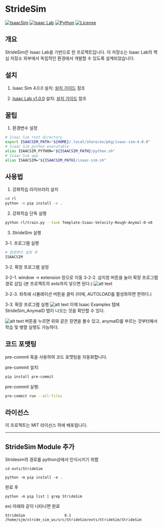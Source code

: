 # StrideSim

[![IsaacSim](https://img.shields.io/badge/IsaacSim-4.0.0-silver.svg)](https://docs.omniverse.nvidia.com/isaacsim/latest/overview.html)
[![Isaac Lab](https://img.shields.io/badge/IsaacLab-1.0.0-silver)](https://isaac-sim.github.io/IsaacLab)
[![Python](https://img.shields.io/badge/python-3.10-blue.svg)](https://docs.python.org/3/whatsnew/3.10.html)
[![License](https://img.shields.io/badge/license-MIT-yellow.svg)](https://opensource.org/license/mit)

## 개요

StrideSim은 Isaac Lab을 기반으로 한 프로젝트입니다. 이 저장소는 Isaac Lab의 핵심 저장소 외부에서 독립적인 환경에서 개발할 수 있도록 설계되었습니다.

## 설치

1. Isaac Sim 4.0.0 설치: [설치 가이드](https://docs.omniverse.nvidia.com/isaacsim/latest/overview.html) 참조

2. [Isaac Lab v1.0.0](https://github.com/isaac-sim/IsaacLab/tree/v1.0.0) 설치: [설치 가이드](https://isaac-sim.github.io/IsaacLab/source/setup/installation/index.html) 참조


## 꿀팁

1. 환경변수 설정

```bash
# Isaac Sim root directory
export ISAACSIM_PATH="${HOME}/.local/share/ov/pkg/isaac-sim-4.0.0"
# Isaac Sim python executable
alias ISAACSIM_PYTHON="${ISAACSIM_PATH}/python.sh"
# Isaac Sim app
alias ISAACSIM="${ISAACSIM_PATH}/isaac-sim.sh"
```

## 사용법

1. 강화학습 라이브러리 설치

```bash
cd rl
python -m pip install -e .
```

2. 강화학습 단독 실행

```bash
python rl/train.py --task Template-Isaac-Velocity-Rough-Anymal-D-v0
```

3. StrideSim 실행

3-1. 프로그램 실행

   ```bash
   # 환경변수 설정 후
   ISAACSIM
   ```

3-2. 확장 프로그램 설정

3-2-1. window -> extension 창으로 이동
3-2-2. 삼지창 버튼을 눌러 확장 프로그램 경로 삽입 (본 프로젝트의 exts까지 넣으면 된다.)
![alt text](Asset/image.png)

3-2-3. 좌측에 시뮬레이션 버튼을 클릭 (이때, AUTOLOAD를 활성화하면 편하다.)

3-3. 확장 프로그램 실행
![alt text](Asset/image-1.png)
이제 Isaac Examples 탭에 StrideSim_AnymalD 탭이 나오는 것을 확인할 수 있다.

![alt text](Asset/image-2.png)
버튼을 누르면 위와 같은 장면을 볼수 있고, anymalD를 부르는 것부터해서 학습 및 병렬 실행도 가능하다.

## 코드 포맷팅

pre-commit 훅을 사용하여 코드 포맷팅을 자동화합니다.

pre-commit 설치:

```bash
pip install pre-commit
```

pre-commit 실행:

```bash
pre-commit run --all-files
```

## 라이선스

이 프로젝트는 MIT 라이선스 하에 배포됩니다.


---

## StrideSim Module 추가

Stridesim의 경로를 python상에서 인식시키기 위함

```
cd exts/StrideSim

python -m pip install -e .
```


완료 후


```
python -m pip list | grep StrideSim
```

ex) 아래와 같이 나타나면 완료
```
StrideSim                  0.1          /home/sjm/stride_sim_ws/src/StrideSim/exts/StrideSim/StrideSim
```



